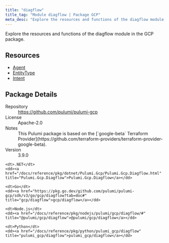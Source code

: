 ```yaml
---
title: "diagflow"
title_tag: "Module diagflow | Package GCP"
meta_desc: "Explore the resources and functions of the diagflow module in the GCP package."
---
```


<!-- WARNING: this file was generated by Pulumi Docs Generator. -->
<!-- Do not edit by hand unless you're certain you know what you are doing! -->

Explore the resources and functions of the diagflow module in the GCP package.

<h2 id="resources">Resources</h2>
<ul class="api">
    <li><a href="agent" title="Agent"><span class="symbol resource"></span>Agent</a></li>
    <li><a href="entitytype" title="EntityType"><span class="symbol resource"></span>EntityType</a></li>
    <li><a href="intent" title="Intent"><span class="symbol resource"></span>Intent</a></li>
</ul>

<h2 id="package-details">Package Details</h2>
<dl class="package-details">
	<dt>Repository</dt>
	<dd><a href="https://github.com/pulumi/pulumi-gcp">https://github.com/pulumi/pulumi-gcp</a></dd>
	<dt>License</dt>
	<dd>Apache-2.0</dd>
	<dt>Notes</dt>
	<dd>This Pulumi package is based on the [`google-beta` Terraform Provider](https://github.com/terraform-providers/terraform-provider-google-beta).</dd>
	<dt>Version</dt>
	<dd>3.9.0</dd>
</dl>



<dl class="tabular">

    <dt>.NET</dt>
    <dd><a href="/docs/reference/pkg/dotnet/Pulumi.Gcp/Pulumi.Gcp.Diagflow.html" title="Pulumi.Gcp.Diagflow">Pulumi.Gcp.Diagflow</a></dd>

    <dt>Go</dt>
    <dd><a href="https://pkg.go.dev/github.com/pulumi/pulumi-gcp/sdk/v3/go/gcp/diagflow?tab=doc#" title="gcp/diagflow">gcp/diagflow</a></dd>

    <dt>Node.js</dt>
    <dd><a href="/docs/reference/pkg/nodejs/pulumi/gcp/diagflow/#" title="@pulumi/gcp/diagflow">@pulumi/gcp/diagflow</a></dd>

    <dt>Python</dt>
    <dd><a href="/docs/reference/pkg/python/pulumi_gcp/diagflow" title="pulumi_gcp/diagflow">pulumi_gcp/diagflow</a></dd>

</dl>

